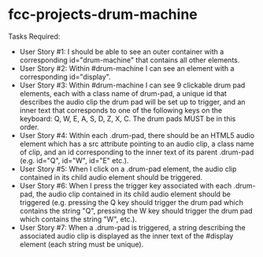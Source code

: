 # fcc-projects-drum-machine
Tasks Required:
<ul>
<li>User Story #1: I should be able to see an outer container with a corresponding id="drum-machine" that contains all other elements.</li>

<li>User Story #2: Within #drum-machine I can see an element with a corresponding id="display".</li>

<li>User Story #3: Within #drum-machine I can see 9 clickable drum pad elements, each with a class name of drum-pad, a unique id that describes the audio clip the drum pad will be set up to trigger, and an inner text that corresponds to one of the following keys on the keyboard: Q, W, E, A, S, D, Z, X, C. The drum pads MUST be in this order.</li>

<li>User Story #4: Within each .drum-pad, there should be an HTML5 audio element which has a src attribute pointing to an audio clip, a class name of clip, and an id corresponding to the inner text of its parent .drum-pad (e.g. id="Q", id="W", id="E" etc.).</li>

<li>User Story #5: When I click on a .drum-pad element, the audio clip contained in its child audio element should be triggered.</li>

<li>User Story #6: When I press the trigger key associated with each .drum-pad, the audio clip contained in its child audio element should be triggered (e.g. pressing the Q key should trigger the drum pad which contains the string "Q", pressing the W key should trigger the drum pad which contains the string "W", etc.).</li>

<li>User Story #7: When a .drum-pad is triggered, a string describing the associated audio clip is displayed as the inner text of the #display element (each string must be unique).</li>
</ul>

